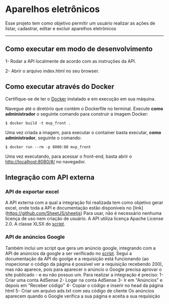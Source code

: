 # Aparelhos eletrônicos

Esse projeto tem como objetivo permitir um usuário realizar as ações de listar, cadastrar, editar e excluir aparelhos eletrônicos 

---
## Como executar em modo de desenvolvimento

1- Rodar a API localmente de acordo com as instruções da API.

2- Abrir o arquivo index.html no seu browser.

## Como executar através do Docker

Certifique-se de ter o [Docker](https://docs.docker.com/engine/install/) instalado e em execução em sua máquina.

Navegue até o diretório que contém o Dockerfile no terminal.
Execute **como administrador** o seguinte comando para construir a imagem Docker:

```
$ docker build -t mvp_front .
```

Uma vez criada a imagem, para executar o container basta executar, **como administrador**, seguinte o comando:

```
$ docker run --rm -p 8080:80 mvp_front
```

Uma vez executando, para acessar o front-end, basta abrir o [http://localhost:8080/#/](http://localhost:8080/#/) no navegador.

## Integração com API externa

### API de exportar excel
A API externa com a qual a integração foi realizada tem como objetivo gerar excel, onde toda a API e documentação estão disponíveis no [link] (https://github.com/SheetJS/sheetjs)
Para usar, não é necessário nenhuma licença de uso nem criação de usuário. A API utiliza licença Apache License 2.0. A classe XLSX do [script](https://cdn.sheetjs.com/xlsx-0.20.0/package/dist/xlsx.full.min.js).

### API de anúncios Google
Também inclui um script que gera um anúncio google, integrando com a API de anúncios da google a ser verificado no [script]("https://pagead2.googlesyndication.com/pagead/js/adsbygoogle.js?client=ca-pub-4419637163319530"). Segui a documentação da API do goolge e a requisição está funcionando (ao inspecionar o código da página é possível ver a requisição recebendo 200), mas não aparece, pois para aparecer o anúncio o Google precisa aprovar o site publicado - e eu não possuo um. Para realizar a integração é preciso:
1- Criar uma conta AdSense
2- Logar na conta AdSense
3- Ir em "Anúncios" e depois em "Receber código"
4- Copiar o código e inserir no head da página html
5- Criar um arquivo ads.txt com seu código de cliente
Os anúncios aparecem quando o Google verifica a sua página e aceita a sua requisição